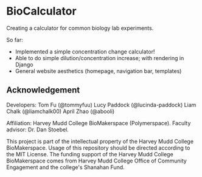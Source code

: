 # BioCalculator
Creating a calculator for common biology lab experiments.

So far:
- Implemented a simple concentration change calculator!
- Able to do simple dilution/concentration increase; with rendering in Django
- General website aesthetics (homepage, navigation bar, templates)


## Acknowledgement
Developers:
Tom Fu (@tommyfuu)
Lucy Paddock (@lucinda-paddock)
Liam Chalk (@liamchalk00)
April Zhao (@abooli)

Affiliation: Harvey Mudd College BioMakerspace (Polymerspace).
Faculty advisor: Dr. Dan Stoebel.

This project is part of the intellectual property of the Harvey Mudd College BioMakerspace. Usage of this repository should be directed according to the MIT License. The funding support of the Harvey Mudd College BioMakerspace comes from Harvey Mudd College Office of Community Engagement and the college's Shanahan Fund.
